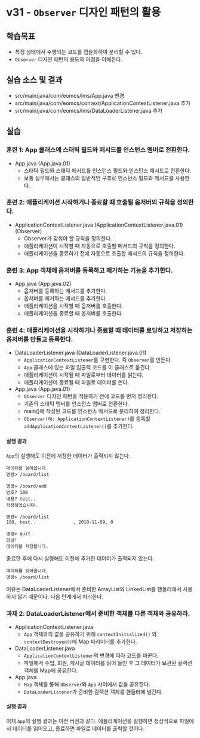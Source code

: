 # v31 - `Observer` 디자인 패턴의 활용

## 학습목표

- 특정 상태에서 수행되는 코드를 캡슐화하여 분리할 수 있다.
- `Observer` 디자인 패턴의 용도와 이점을 이해한다.

## 실습 소스 및 결과

- src/main/java/com/eomcs/lms/App.java 변경
- src/main/java/com/eomcs/context/ApplicationContextListener.java 추가
- src/main/java/com/eomcs/lms/DataLoaderListener.java 추가

## 실습  

### 훈련 1: App 클래스에 스태틱 필드와 메서드를 인스턴스 멤버로 전환한다.

- App.java (App.java.01)
    - 스태틱 필드와 스태틱 메서드를 인스턴스 필드와 인스턴스 메서드로 전환한다.
    - 보통 실무에서는 클래스의 일반적인 구조로 인스턴스 필드와 메서드를 사용한다.

### 훈련 2: 애플리케이션 시작하거나 종료할 때 호출될 옵저버의 규칙을 정의한다.

- ApplicationContextListener.java (ApplicationContextListener.java.01) (Observer)
    - Observer가 갖춰야 할 규칙을 정의한다.
    - 애플리케이션이 시작할 때 자동으로 호출할 메서드의 규칙을 정의한다.
    - 애플리케이션을 종료하기 전에 자동으로 호출할 메서드의 규칙을 정의한다.
    
### 훈련 3: App 객체에 옵저버를 등록하고 제거하는 기능을 추가한다.

- App.java (App.java.02)
    - 옵저버를 등록하는 메서드를 추가한다.
    - 옵저버를 제거하는 메서드를 추가한다.
    - 애플리케이션을 시작할 때 옵저버를 호출한다.
    - 애플리케이션을 종료할 때 옵저버를 호출한다.
    
### 훈련 4: 애플리케이션을 시작하거나 종료할 때 데이터를 로딩하고 저장하는 옵저버를 만들고 등록한다.

- DataLoaderListener.java (DataLoaderListener.java.01)
    - `ApplicationContextListener`를 구현한다. 즉 `Observer`를 만든다.
    - `App` 클래스에 있는 파일 입출력 코드를 이 클래스로 옮긴다.
    - 애플리케이션이 시작될 때 파일로부터 데이터를 읽는다.
    - 애플리케이션이 종료될 때 파일로 데이터를 쓴다.
- App.java (App.java.01)
    - `Observer` 디자인 패턴을 적용하기 전에 코드를 먼저 정리한다.
    - 기존의 스태틱 멤버를 인스턴스 멤버로 전환한다.
    - main()에 작성된 코드를 인스턴스 메서드로 분리하여 정리한다.
    - `Observer(예: ApplicationContextListener)`를 등록할 `addApplicationContextListener()`를 추가한다.

#### 실행 결과

`App`의 실행해도 이전에 저장한 데이터가 출력되지 않는다.
```
데이터를 읽어옵니다.
명령> /board/list

명령> /board/add
번호? 100
내용? test..
저장하였습니다.

명령> /board/list
100, test..              , 2018-11-09, 0

명령> quit
안녕!
데이터를 저장합니다.
```

종료한 후에 다시 실행해도 이전에 추가한 데이터가 출력되지 않는다.
```
데이터를 읽어옵니다.
명령> /board/list

```

이유는 DataLoaderListener에서 준비한 ArrayList와 LinkedList를 핸들러에서 사용하지 않기 때문이다. 다음 단계에서 처리한다.

### 과제 2: DataLoaderListener에서 준비한 객체를 다른 객체와 공유하라.

- ApplicationContextListener.java
    - `App` 객체와의 값을 공유하기 위해 `contextInitialized()` 와 `contextDestroyed()`에 Map 파라미터를 추가한다.
- DataLoaderListener.java
    - `ApplicationContextListener`의 변경에 따라 코드를 바꾼다.
    - 파일에서 수업, 회원, 게시글 데이터를 읽어 들인 후 그 데이터가 보관된 컬렉션 객체를 Map에 공유한다. 
- App.java
    - `Map` 객체를 통해 `Observer`와 `App` 사이에서 값을 공유한다.
    - `DataLoaderListener`가 준비한 컬렉션 객체를 핸들러에 넘긴다.

#### 실행 결과

이제 `App`의 실행 결과는 이전 버전과 같다. 애플리케이션을 실행하면 정상적으로 파일에서 데이터를 읽어오고, 종료하면 파일로 데이터를 출력할 것이다.

